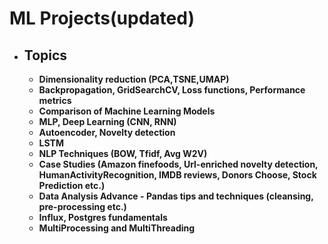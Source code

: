 # ML Projects(updated)
- ##  Topics
  - **Dimensionality reduction (PCA,TSNE,UMAP)**
  - **Backpropagation, GridSearchCV, Loss functions, Performance metrics**
  - **Comparison of Machine Learning Models**
  - **MLP, Deep Learning (CNN, RNN)**
  - **Autoencoder, Novelty detection**
  - **LSTM**
  - **NLP Techniques (BOW, Tfidf, Avg W2V)**
  - **Case Studies (Amazon finefoods, Url-enriched novelty detection, HumanActivityRecognition, IMDB reviews, Donors Choose, Stock Prediction etc.)**
  - **Data Analysis Advance - Pandas tips and techniques (cleansing, pre-processing etc.)**
  - **Influx, Postgres fundamentals**
  - **MultiProcessing and MultiThreading**
  
